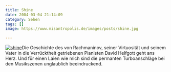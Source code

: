 ```yaml
---
title: Shine
date: 2004-03-04 21:14:09
category: Sehen
tags: []
image: https://www.misantropolis.de/images/posts/shine.jpg

---
```


[![](http://www.misantropolis.de/wp-content/uploads/2008/04/shine.jpg "shine")](http://www.misantropolis.de/wp-content/uploads/2008/04/shine.jpg)Die Geschichte des von Rachmaninov, seiner Virtuosität und seinem Vater in die Verrücktheit getriebenen Pianisten David Helfgott geht ans Herz. Und für einen Laien wie mich sind die permanten Turboanschläge bei den Musikszenen unglaublich beeindruckend.

